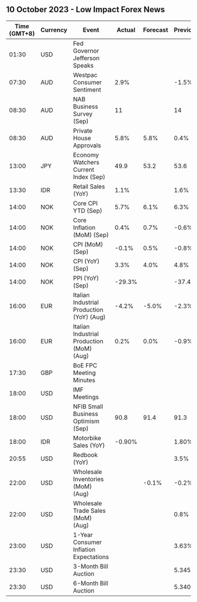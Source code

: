 ## 10 October 2023 - Low Impact Forex News

| Time (GMT+8) | Currency | Event | Actual | Forecast | Previous |
|------|----------|-------|--------|----------|----------|
| 01:30 | USD | Fed Governor Jefferson Speaks |  |  |  |
| 07:30 | AUD | Westpac Consumer Sentiment | 2.9% |  | -1.5% |
| 08:30 | AUD | NAB Business Survey (Sep) | 11 |  | 14 |
| 08:30 | AUD | Private House Approvals | 5.8% | 5.8% | 0.4% |
| 13:00 | JPY | Economy Watchers Current Index (Sep) | 49.9 | 53.2 | 53.6 |
| 13:30 | IDR | Retail Sales (YoY) | 1.1% |  | 1.6% |
| 14:00 | NOK | Core CPI YTD (Sep) | 5.7% | 6.1% | 6.3% |
| 14:00 | NOK | Core Inflation (MoM) (Sep) | 0.4% | 0.7% | -0.6% |
| 14:00 | NOK | CPI (MoM) (Sep) | -0.1% | 0.5% | -0.8% |
| 14:00 | NOK | CPI (YoY) (Sep) | 3.3% | 4.0% | 4.8% |
| 14:00 | NOK | PPI (YoY) (Sep) | -29.3% |  | -37.4% |
| 16:00 | EUR | Italian Industrial Production (YoY) (Aug) | -4.2% | -5.0% | -2.3% |
| 16:00 | EUR | Italian Industrial Production (MoM) (Aug) | 0.2% | 0.0% | -0.9% |
| 17:30 | GBP | BoE FPC Meeting Minutes |  |  |  |
| 18:00 | USD | IMF Meetings |  |  |  |
| 18:00 | USD | NFIB Small Business Optimism (Sep) | 90.8 | 91.4 | 91.3 |
| 18:00 | IDR | Motorbike Sales (YoY) | -0.90% |  | 1.80% |
| 20:55 | USD | Redbook (YoY) |  |  | 3.5% |
| 22:00 | USD | Wholesale Inventories (MoM) (Aug) |  | -0.1% | -0.2% |
| 22:00 | USD | Wholesale Trade Sales (MoM) (Aug) |  |  | 0.8% |
| 23:00 | USD | 1-Year Consumer Inflation Expectations |  |  | 3.63% |
| 23:30 | USD | 3-Month Bill Auction |  |  | 5.345% |
| 23:30 | USD | 6-Month Bill Auction |  |  | 5.340% |
